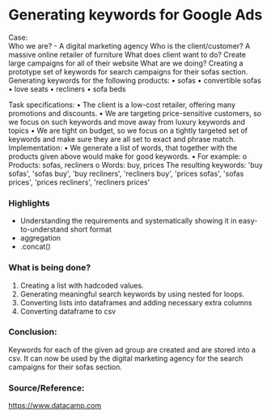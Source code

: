 # Generating keywords for Google Ads


Case:   
Who we are?  - 
	A digital marketing agency
Who is the client/customer?
    A massive online retailer of furniture
What does client want to do? 
    Create large campaigns for all of their website
What are we doing? 
 	Creating a prototype set of keywords for search campaigns for their sofas section. 
    Generating keywords for the following products:
    •	sofas
    •	convertible sofas
    •	love seats
    •	recliners
    •	sofa beds

Task specifications:
    •	The client is a low-cost retailer, offering many promotions and discounts. 
    •	We are targeting price-sensitive customers, so we focus on such keywords and move away from luxury keywords and topics
    •	We are tight on budget, so we focus on a tightly targeted set of keywords and make sure they are all set to exact and phrase match.
Implementation:
    •	We generate a list of words, that together with the products given above would make for good keywords. 
    •	For example:
        o	Products: sofas, recliners
        o	Words: buy, prices
        The resulting keywords: 
            'buy sofas', 'sofas buy', 'buy recliners', 'recliners buy', 'prices sofas', 'sofas prices', 'prices recliners', 'recliners prices'


### Highlights

* Understanding the requirements and systematically showing it in easy-to-understand short format
* aggregation
* .concat()


### What is being done?

1) Creating a list with hadcoded values. <br>
2) Generating meaningful search keywords by using nested for loops. <br>
3) Converting lists into dataframes and adding necessary extra columns<br>
4) Converting dataframe to csv<br>
 

### Conclusion:

Keywords for each of the given ad group are created and are stored into a csv. It can now be used by the digital marketing agency for the search campaigns for their sofas section.

### Source/Reference:

 https://www.datacamp.com <br>